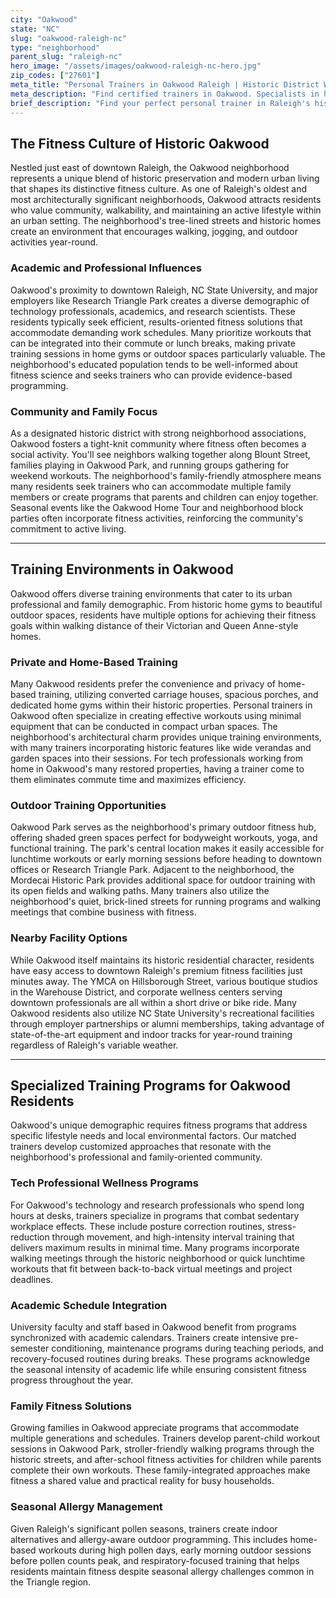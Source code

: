 ```yaml
---
city: "Oakwood"
state: "NC"
slug: "oakwood-raleigh-nc"
type: "neighborhood"
parent_slug: "raleigh-nc"
hero_image: "/assets/images/oakwood-raleigh-nc-hero.jpg"
zip_codes: ["27601"]
meta_title: "Personal Trainers in Oakwood Raleigh | Historic District Wellness"
meta_description: "Find certified trainers in Oakwood. Specialists in historic preservation area fitness, downtown adjacent living, and urban community wellness."
brief_description: "Find your perfect personal trainer in Raleigh's historic Oakwood neighborhood. We connect you with elite fitness professionals who understand the unique needs of tech professionals, university faculty, Research Triangle Park employees, and growing families. Our trainers specialize in creating efficient workout routines that fit busy schedules, from quick lunchtime sessions to family-friendly weekend workouts. Whether you prefer private home training, outdoor workouts in Oakwood Park, or utilizing nearby gym facilities, we'll match you with a certified expert who will help you achieve your fitness goals in the heart of Raleigh's most charming community."
---
```

## The Fitness Culture of Historic Oakwood

Nestled just east of downtown Raleigh, the Oakwood neighborhood represents a unique blend of historic preservation and modern urban living that shapes its distinctive fitness culture. As one of Raleigh's oldest and most architecturally significant neighborhoods, Oakwood attracts residents who value community, walkability, and maintaining an active lifestyle within an urban setting. The neighborhood's tree-lined streets and historic homes create an environment that encourages walking, jogging, and outdoor activities year-round.

### Academic and Professional Influences

Oakwood's proximity to downtown Raleigh, NC State University, and major employers like Research Triangle Park creates a diverse demographic of technology professionals, academics, and research scientists. These residents typically seek efficient, results-oriented fitness solutions that accommodate demanding work schedules. Many prioritize workouts that can be integrated into their commute or lunch breaks, making private training sessions in home gyms or outdoor spaces particularly valuable. The neighborhood's educated population tends to be well-informed about fitness science and seeks trainers who can provide evidence-based programming.

### Community and Family Focus

As a designated historic district with strong neighborhood associations, Oakwood fosters a tight-knit community where fitness often becomes a social activity. You'll see neighbors walking together along Blount Street, families playing in Oakwood Park, and running groups gathering for weekend workouts. The neighborhood's family-friendly atmosphere means many residents seek trainers who can accommodate multiple family members or create programs that parents and children can enjoy together. Seasonal events like the Oakwood Home Tour and neighborhood block parties often incorporate fitness activities, reinforcing the community's commitment to active living.

---

## Training Environments in Oakwood

Oakwood offers diverse training environments that cater to its urban professional and family demographic. From historic home gyms to beautiful outdoor spaces, residents have multiple options for achieving their fitness goals within walking distance of their Victorian and Queen Anne-style homes.

### Private and Home-Based Training

Many Oakwood residents prefer the convenience and privacy of home-based training, utilizing converted carriage houses, spacious porches, and dedicated home gyms within their historic properties. Personal trainers in Oakwood often specialize in creating effective workouts using minimal equipment that can be conducted in compact urban spaces. The neighborhood's architectural charm provides unique training environments, with many trainers incorporating historic features like wide verandas and garden spaces into their sessions. For tech professionals working from home in Oakwood's many restored properties, having a trainer come to them eliminates commute time and maximizes efficiency.

### Outdoor Training Opportunities

Oakwood Park serves as the neighborhood's primary outdoor fitness hub, offering shaded green spaces perfect for bodyweight workouts, yoga, and functional training. The park's central location makes it easily accessible for lunchtime workouts or early morning sessions before heading to downtown offices or Research Triangle Park. Adjacent to the neighborhood, the Mordecai Historic Park provides additional space for outdoor training with its open fields and walking paths. Many trainers also utilize the neighborhood's quiet, brick-lined streets for running programs and walking meetings that combine business with fitness.

### Nearby Facility Options

While Oakwood itself maintains its historic residential character, residents have easy access to downtown Raleigh's premium fitness facilities just minutes away. The YMCA on Hillsborough Street, various boutique studios in the Warehouse District, and corporate wellness centers serving downtown professionals are all within a short drive or bike ride. Many Oakwood residents also utilize NC State University's recreational facilities through employer partnerships or alumni memberships, taking advantage of state-of-the-art equipment and indoor tracks for year-round training regardless of Raleigh's variable weather.

---

## Specialized Training Programs for Oakwood Residents

Oakwood's unique demographic requires fitness programs that address specific lifestyle needs and local environmental factors. Our matched trainers develop customized approaches that resonate with the neighborhood's professional and family-oriented community.

### Tech Professional Wellness Programs

For Oakwood's technology and research professionals who spend long hours at desks, trainers specialize in programs that combat sedentary workplace effects. These include posture correction routines, stress-reduction through movement, and high-intensity interval training that delivers maximum results in minimal time. Many programs incorporate walking meetings through the historic neighborhood or quick lunchtime workouts that fit between back-to-back virtual meetings and project deadlines.

### Academic Schedule Integration

University faculty and staff based in Oakwood benefit from programs synchronized with academic calendars. Trainers create intensive pre-semester conditioning, maintenance programs during teaching periods, and recovery-focused routines during breaks. These programs acknowledge the seasonal intensity of academic life while ensuring consistent fitness progress throughout the year.

### Family Fitness Solutions

Growing families in Oakwood appreciate programs that accommodate multiple generations and schedules. Trainers develop parent-child workout sessions in Oakwood Park, stroller-friendly walking programs through the historic streets, and after-school fitness activities for children while parents complete their own workouts. These family-integrated approaches make fitness a shared value and practical reality for busy households.

### Seasonal Allergy Management

Given Raleigh's significant pollen seasons, trainers create indoor alternatives and allergy-aware outdoor programming. This includes home-based workouts during high pollen days, early morning outdoor sessions before pollen counts peak, and respiratory-focused training that helps residents maintain fitness despite seasonal allergy challenges common in the Triangle region.